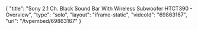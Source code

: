 {
    "title": "Sony 2.1 Ch. Black Sound Bar With Wireless Subwoofer HTCT390 - Overview",
    "type": "solo",
    "layout": "iframe-static",
    "videoId": "69863167",
    "url": "\/tvpembed\/69863167"
}